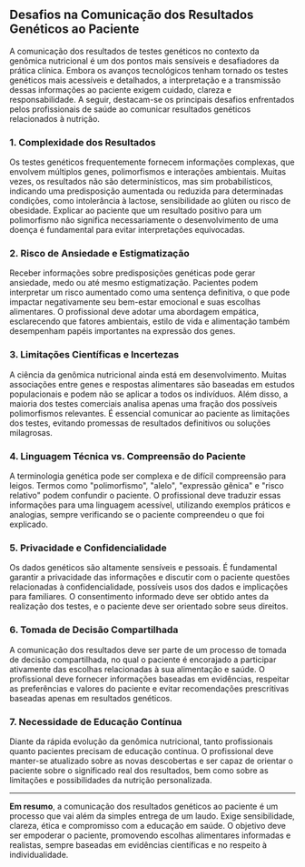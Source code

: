 
## Desafios na Comunicação dos Resultados Genéticos ao Paciente

A comunicação dos resultados de testes genéticos no contexto da genômica nutricional é um dos pontos mais sensíveis e desafiadores da prática clínica. Embora os avanços tecnológicos tenham tornado os testes genéticos mais acessíveis e detalhados, a interpretação e a transmissão dessas informações ao paciente exigem cuidado, clareza e responsabilidade. A seguir, destacam-se os principais desafios enfrentados pelos profissionais de saúde ao comunicar resultados genéticos relacionados à nutrição.

### 1. Complexidade dos Resultados

Os testes genéticos frequentemente fornecem informações complexas, que envolvem múltiplos genes, polimorfismos e interações ambientais. Muitas vezes, os resultados não são determinísticos, mas sim probabilísticos, indicando uma predisposição aumentada ou reduzida para determinadas condições, como intolerância à lactose, sensibilidade ao glúten ou risco de obesidade. Explicar ao paciente que um resultado positivo para um polimorfismo não significa necessariamente o desenvolvimento de uma doença é fundamental para evitar interpretações equivocadas.

### 2. Risco de Ansiedade e Estigmatização

Receber informações sobre predisposições genéticas pode gerar ansiedade, medo ou até mesmo estigmatização. Pacientes podem interpretar um risco aumentado como uma sentença definitiva, o que pode impactar negativamente seu bem-estar emocional e suas escolhas alimentares. O profissional deve adotar uma abordagem empática, esclarecendo que fatores ambientais, estilo de vida e alimentação também desempenham papéis importantes na expressão dos genes.

### 3. Limitações Científicas e Incertezas

A ciência da genômica nutricional ainda está em desenvolvimento. Muitas associações entre genes e respostas alimentares são baseadas em estudos populacionais e podem não se aplicar a todos os indivíduos. Além disso, a maioria dos testes comerciais analisa apenas uma fração dos possíveis polimorfismos relevantes. É essencial comunicar ao paciente as limitações dos testes, evitando promessas de resultados definitivos ou soluções milagrosas.

### 4. Linguagem Técnica vs. Compreensão do Paciente

A terminologia genética pode ser complexa e de difícil compreensão para leigos. Termos como "polimorfismo", "alelo", "expressão gênica" e "risco relativo" podem confundir o paciente. O profissional deve traduzir essas informações para uma linguagem acessível, utilizando exemplos práticos e analogias, sempre verificando se o paciente compreendeu o que foi explicado.

### 5. Privacidade e Confidencialidade

Os dados genéticos são altamente sensíveis e pessoais. É fundamental garantir a privacidade das informações e discutir com o paciente questões relacionadas à confidencialidade, possíveis usos dos dados e implicações para familiares. O consentimento informado deve ser obtido antes da realização dos testes, e o paciente deve ser orientado sobre seus direitos.

### 6. Tomada de Decisão Compartilhada

A comunicação dos resultados deve ser parte de um processo de tomada de decisão compartilhada, no qual o paciente é encorajado a participar ativamente das escolhas relacionadas à sua alimentação e saúde. O profissional deve fornecer informações baseadas em evidências, respeitar as preferências e valores do paciente e evitar recomendações prescritivas baseadas apenas em resultados genéticos.

### 7. Necessidade de Educação Contínua

Diante da rápida evolução da genômica nutricional, tanto profissionais quanto pacientes precisam de educação contínua. O profissional deve manter-se atualizado sobre as novas descobertas e ser capaz de orientar o paciente sobre o significado real dos resultados, bem como sobre as limitações e possibilidades da nutrição personalizada.

---

**Em resumo**, a comunicação dos resultados genéticos ao paciente é um processo que vai além da simples entrega de um laudo. Exige sensibilidade, clareza, ética e compromisso com a educação em saúde. O objetivo deve ser empoderar o paciente, promovendo escolhas alimentares informadas e realistas, sempre baseadas em evidências científicas e no respeito à individualidade.
```
